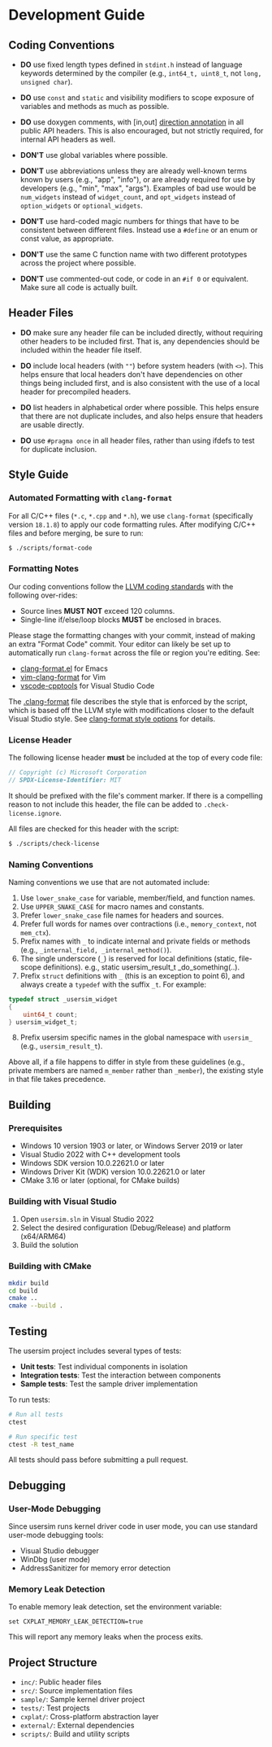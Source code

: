 # Development Guide

## Coding Conventions

* **DO** use fixed length types defined in `stdint.h` instead of language keywords determined by the compiler (e.g., `int64_t, uint8_t`, not `long, unsigned char`).

* **DO** use `const` and `static` and visibility modifiers to scope exposure of variables and methods as much as possible.

* **DO** use doxygen comments, with \[in,out\] [direction annotation](http://www.doxygen.nl/manual/commands.html#cmdparam) in all public API headers. This is also encouraged, but not strictly required, for internal API headers as well.

* **DON'T** use global variables where possible.

* **DON'T** use abbreviations unless they are already well-known terms known by users (e.g., "app", "info"), or are already required for use by developers (e.g., "min", "max", "args"). Examples of bad use would be `num_widgets` instead of `widget_count`, and `opt_widgets` instead of `option_widgets` or `optional_widgets`.

* **DON'T** use hard-coded magic numbers for things that have to be consistent between different files. Instead use a `#define` or an enum or const value, as appropriate.

* **DON'T** use the same C function name with two different prototypes across the project where possible.

* **DON'T** use commented-out code, or code in an `#if 0` or equivalent. Make sure all code is actually built.

## Header Files

* **DO** make sure any header file can be included directly, without requiring other headers to be included first. That is, any dependencies should be included within the header file itself.

* **DO** include local headers (with `""`) before system headers (with `<>`). This helps ensure that local headers don't have dependencies on other things being included first, and is also consistent with the use of a local header for precompiled headers.

* **DO** list headers in alphabetical order where possible. This helps ensure that there are not duplicate includes, and also helps ensure that headers are usable directly.

* **DO** use `#pragma once` in all header files, rather than using ifdefs to test for duplicate inclusion.

## Style Guide

### Automated Formatting with `clang-format`

For all C/C++ files (`*.c`, `*.cpp` and `*.h`), we use `clang-format` (specifically version `18.1.8`) to apply our code formatting rules. After modifying C/C++ files and before merging, be sure to run:

```sh
$ ./scripts/format-code
```

### Formatting Notes

Our coding conventions follow the [LLVM coding standards](https://llvm.org/docs/CodingStandards.html) with the following over-rides:

* Source lines **MUST NOT** exceed 120 columns.
* Single-line if/else/loop blocks **MUST** be enclosed in braces.

Please stage the formatting changes with your commit, instead of making an extra "Format Code" commit. Your editor can likely be set up to automatically run `clang-format` across the file or region you're editing. See:

- [clang-format.el](https://github.com/llvm-mirror/clang/blob/master/tools/clang-format/clang-format.el) for Emacs
- [vim-clang-format](https://github.com/rhysd/vim-clang-format) for Vim
- [vscode-cpptools](https://marketplace.visualstudio.com/items?itemName=ms-vscode.cpptools) for Visual Studio Code

The [.clang-format](.clang-format) file describes the style that is enforced by the script, which is based off the LLVM style with modifications closer to the default Visual Studio style. See [clang-format style options](http://releases.llvm.org/3.6.0/tools/clang/docs/ClangFormatStyleOptions.html) for details.

### License Header

The following license header **must** be included at the top of every code file:

```c
// Copyright (c) Microsoft Corporation
// SPDX-License-Identifier: MIT
```

It should be prefixed with the file's comment marker. If there is a compelling reason to not include this header, the file can be added to `.check-license.ignore`.

All files are checked for this header with the script:

```sh
$ ./scripts/check-license
```

### Naming Conventions

Naming conventions we use that are not automated include:

1. Use `lower_snake_case` for variable, member/field, and function names.
2. Use `UPPER_SNAKE_CASE` for macro names and constants.
3. Prefer `lower_snake_case` file names for headers and sources.
4. Prefer full words for names over contractions (i.e., `memory_context`, not `mem_ctx`).
5. Prefix names with `_` to indicate internal and private fields or methods (e.g., `_internal_field, _internal_method()`).
6. The single underscore (`_`) is reserved for local definitions (static, file-scope definitions). e.g., static usersim_result_t _do_something(..).
7. Prefix `struct` definitions with `_` (this is an exception to point 6), and always create a `typedef` with the suffix `_t`. For example:

```c
typedef struct _usersim_widget
{
    uint64_t count;
} usersim_widget_t;
```

8. Prefix usersim specific names in the global namespace with `usersim_` (e.g., `usersim_result_t`).

Above all, if a file happens to differ in style from these guidelines (e.g., private members are named `m_member` rather than `_member`), the existing style in that file takes precedence.

## Building

### Prerequisites

* Windows 10 version 1903 or later, or Windows Server 2019 or later
* Visual Studio 2022 with C++ development tools
* Windows SDK version 10.0.22621.0 or later
* Windows Driver Kit (WDK) version 10.0.22621.0 or later
* CMake 3.16 or later (optional, for CMake builds)

### Building with Visual Studio

1. Open `usersim.sln` in Visual Studio 2022
2. Select the desired configuration (Debug/Release) and platform (x64/ARM64)
3. Build the solution

### Building with CMake

```sh
mkdir build
cd build
cmake ..
cmake --build .
```

## Testing

The usersim project includes several types of tests:

* **Unit tests**: Test individual components in isolation
* **Integration tests**: Test the interaction between components
* **Sample tests**: Test the sample driver implementation

To run tests:

```sh
# Run all tests
ctest

# Run specific test
ctest -R test_name
```

All tests should pass before submitting a pull request.

## Debugging

### User-Mode Debugging

Since usersim runs kernel driver code in user mode, you can use standard user-mode debugging tools:

* Visual Studio debugger
* WinDbg (user mode)
* AddressSanitizer for memory error detection

### Memory Leak Detection

To enable memory leak detection, set the environment variable:

```
set CXPLAT_MEMORY_LEAK_DETECTION=true
```

This will report any memory leaks when the process exits.

## Project Structure

* `inc/`: Public header files
* `src/`: Source implementation files
* `sample/`: Sample kernel driver project
* `tests/`: Test projects
* `cxplat/`: Cross-platform abstraction layer
* `external/`: External dependencies
* `scripts/`: Build and utility scripts